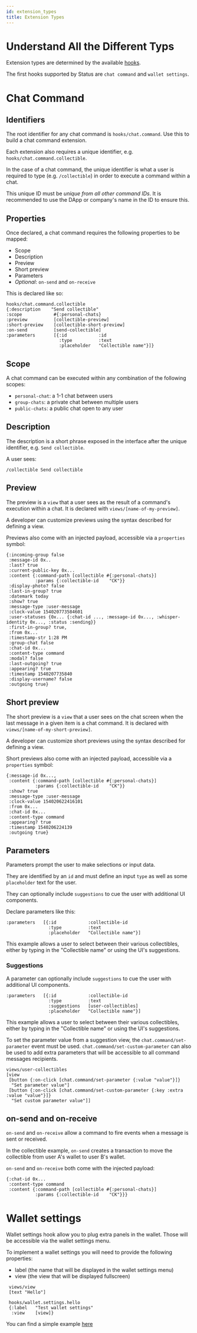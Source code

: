 ```yaml
---
id: extension_types
title: Extension Types
---
```


# Understand All the Different Typs

Extension types are determined by the available [hooks](https://docs.status.im/extensions/concept_hook.html).

The first hooks supported by Status are `chat command` and `wallet settings`.

# Chat Command

## Identifiers

The root identifier for any chat command is `hooks/chat.command`. Use this to build a chat command extension.

Each extension also requires a unique identifier, e.g. `hooks/chat.command.collectible`.

In the case of a chat command, the unique identifier is what a user is required to type (e.g. `/collectible`) in order to execute a command within a chat.

This unique ID must be _unique from all other command IDs_. It is recommended to use the DApp or company's name in the ID to ensure this.

## Properties

Once declared, a chat command requires the following properties to be mapped:

- Scope
- Description
- Preview
- Short preview
- Parameters
- _Optional_: `on-send` and `on-receive`

This is declared like so:

```
hooks/chat.command.collectible
{:description    "Send collectible"
:scope            #{:personal-chats}
:preview          [collectible-preview]
:short-preview    [collectible-short-preview]
:on-send          [send-collectible]
:parameters       [{:id            :id
                    :type          :text
                    :placeholder   "Collectible name"}]}
```

## Scope

A chat command can be executed within any combination of the following scopes:

- `personal-chat`: a 1-1 chat between users
- `group-chats`: a private chat between multiple users
- `public-chats`: a public chat open to any user

## Description

The description is a short phrase exposed in the interface after the unique identifier, e.g. `Send collectible`.

A user sees: 

```
/collectible Send collectible
```

## Preview

The preview is a `view` that a user sees as the result of a command's execution within a chat. It is declared with `views/[name-of-my-preview]`.

A developer can customize previews using the syntax described for defining a view.

Previews also come with an injected payload, accessible via a `properties` symbol:

```
{:incoming-group false
 :message-id 0x..
 :last? true
 :current-public-key 0x...
 :content {:command-path [collectible #{:personal-chats}]
           :params {:collectible-id    "CK"}}
 :display-photo? false
 :last-in-group? true
 :datemark today
 :show? true
 :message-type :user-message
 :clock-value 154020773584601
 :user-statuses {0x... {:chat-id ..., :message-id 0x..., :whisper-identity 0x..., :status :sending}}
 :first-in-group? true,
 :from 0x...
 :timestamp-str 1:28 PM
 :group-chat false
 :chat-id 0x...
 :content-type command
 :modal? false
 :last-outgoing? true
 :appearing? true
 :timestamp 1540207735840
 :display-username? false
 :outgoing true}
 ```


## Short preview

The short preview is a `view` that a user sees on the chat screen when the last message in a given item is a chat command. It is declared with `views/[name-of-my-short-preview]`.

A developer can customize short previews using the syntax described for defining a view.

Short previews also come with an injected payload, accessible via a `properties` symbol:

```
{:message-id 0x..., 
 :content {:command-path [collectible #{:personal-chats}]
           :params {:collectible-id    "CK"}}
 :show? true
 :message-type :user-message
 :clock-value 154020622416101
 :from 0x...
 :chat-id 0x...
 :content-type command
 :appearing? true
 :timestamp 1540206224139
 :outgoing true}
 ```

## Parameters

Parameters prompt the user to make selections or input data.

They are identified by an `id` and must define an input `type` as well as some `placeholder` text for the user.

They can optionally include `suggestions` to cue the user with additional UI components.

Declare parameters like this:

```
:parameters   [{:id            :collectible-id
                :type          :text
                :placeholder   "Collectible name"}]
```

This example allows a user to select between their various collectibles, either by typing in the "Collectible name" or using the UI's suggestions.

### Suggestions

A parameter can optionally include `suggestions` to cue the user with additional UI components.

```
:parameters   [{:id            :collectible-id
                :type          :text
                :suggestions   [user-collectibles]
                :placeholder   "Collectible name"}]
```

This example allows a user to select between their various collectibles, either by typing in the "Collectible name" or using the UI's suggestions.

To set the parameter value from a suggestion view, the `chat.command/set-parameter` event must be used. `chat.command/set-custom-parameter` can also be used to add extra parameters that will be accessible to all command messages recipients.

```
views/user-collectibles
[view
 [button {:on-click [chat.command/set-parameter {:value "value"}]}
  "Set parameter value"]
 [button {:on-click [chat.command/set-custom-parameter {:key :extra :value "value"}]}
  "Set custom parameter value"]]
```

## on-send and on-receive

`on-send` and `on-receive` allow a command to fire events when a message is sent or received.

In the collectible example, `on-send` creates a transaction to move the collectible from user A's wallet to user B's wallet.

`on-send` and `on-receive` both come with the injected payload:

```
{:chat-id 0x...     
 :content-type command
 :content {:command-path [collectible #{:personal-chats}]
           :params {:collectible-id    "CK"}}}
```

# Wallet settings

Wallet settings hook allow you to plug extra panels in the wallet. Those will be accessible via the wallet settings menu.

To implement a wallet settings you will need to provide the following properties:

* label (the name that will be displayed in the wallet settings menu)
* view (the view that will be displayed fullscreen)


```
 views/view
 [text "Hello"]
 
 hooks/wallet.settings.hello
 {:label   "Test wallet settings"
  :view    [view]}
```

You can find a simple example [here](https://status-im.github.io/pluto/try.html?hash=QmYnUj7v3UiP6X1YfRuhea5mXpjTGG1KKnCwFS4TKzKTpD)
